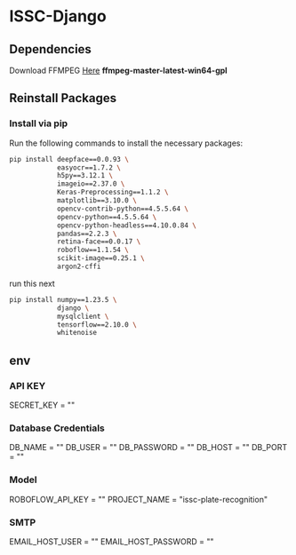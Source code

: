 # ISSC-Django

## Dependencies
Download FFMPEG [Here](https://github.com/BtbN/FFmpeg-Builds/releases)
**ffmpeg-master-latest-win64-gpl**


## Reinstall Packages

### Install via pip
Run the following commands to install the necessary packages:

```bash
pip install deepface==0.0.93 \
            easyocr==1.7.2 \
            h5py==3.12.1 \
            imageio==2.37.0 \
            Keras-Preprocessing==1.1.2 \
            matplotlib==3.10.0 \
            opencv-contrib-python==4.5.5.64 \
            opencv-python==4.5.5.64 \
            opencv-python-headless==4.10.0.84 \
            pandas==2.2.3 \
            retina-face==0.0.17 \
            roboflow==1.1.54 \
            scikit-image==0.25.1 \
            argon2-cffi
```

run this next

```bash
pip install numpy==1.23.5 \
			django \
			mysqlclient \
			tensorflow==2.10.0 \
			whitenoise
```


## env

### API KEY
SECRET_KEY 			= ""
### Database Credentials
DB_NAME 			= ""
DB_USER 			= ""
DB_PASSWORD 		= ""
DB_HOST 			= ""
DB_PORT 			= ""

### Model
ROBOFLOW_API_KEY 	= ""
PROJECT_NAME 		= "issc-plate-recognition"

### SMTP
EMAIL_HOST_USER		= ""
EMAIL_HOST_PASSWORD	= ""